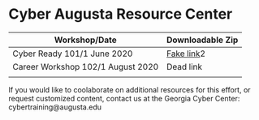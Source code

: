# Cyber Augusta Resource Center

| Workshop/Date                     | Downloadable Zip                                          |
|-----------------------------------|-----------------------------------------------------------|
| Cyber Ready 101/1 June 2020       | [Fake link](https://www.youtube.com/watch?v=ZdQweZuxR3E)2 |
| Career Workshop 102/1 August 2020 | Dead link                                                 |
|                                   |                                                           |

If you would like to coolaborate on additional resources for this effort, or
request customized content, contact us at the Georgia Cyber Center:
cybertraining\@augusta.edu
